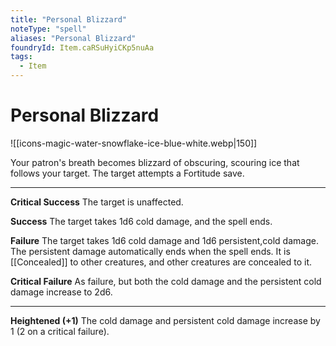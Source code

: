 ```yaml
---
title: "Personal Blizzard"
noteType: "spell"
aliases: "Personal Blizzard"
foundryId: Item.caRSuHyiCKp5nuAa
tags:
  - Item
---
```


# Personal Blizzard
![[icons-magic-water-snowflake-ice-blue-white.webp|150]]

Your patron's breath becomes blizzard of obscuring, scouring ice that follows your target. The target attempts a Fortitude save.

* * *

**Critical Success** The target is unaffected.

**Success** The target takes 1d6 cold damage, and the spell ends.

**Failure** The target takes 1d6 cold damage and 1d6 persistent,cold damage. The persistent damage automatically ends when the spell ends. It is [[Concealed]] to other creatures, and other creatures are concealed to it.

**Critical Failure** As failure, but both the cold damage and the persistent cold damage increase to 2d6.

* * *

**Heightened (+1)** The cold damage and persistent cold damage increase by 1 (2 on a critical failure).
